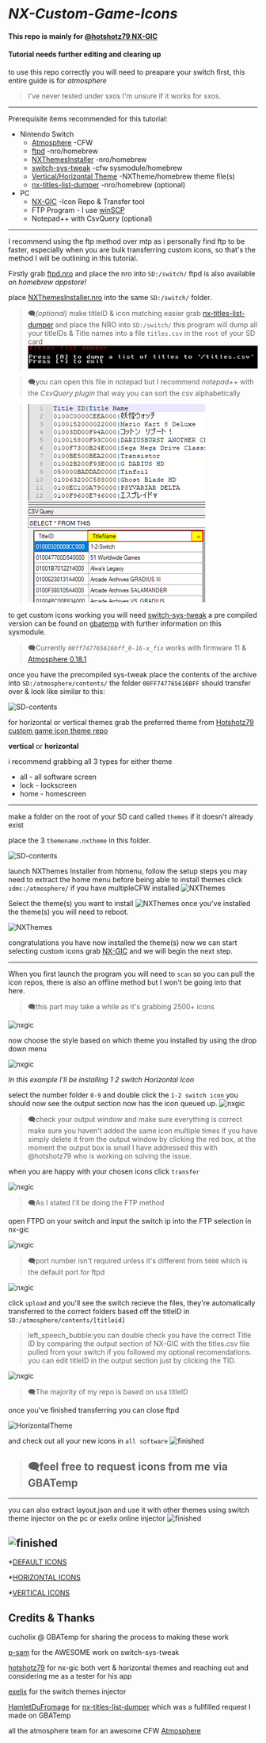 # *NX-Custom-Game-Icons* #
#### This repo is mainly for  [@hotshotz79 NX-GIC](https://github.com/hotshotz79/NX-Game-Icon-Customizer) ####


#### Tutorial needs further editing and clearing up ####

to use this repo correctly you will need to preapare your switch first, this entire guide is for *atmosphere*
>I've never tested under sxos I'm unsure if it works for sxos.
***
Prerequisite items recommended for this tutorial:

 * Nintendo Switch
   * [Atmosphere](https://github.com/Atmosphere-NX/Atmosphere) -CFW
   * [ftpd](https://github.com/mtheall/ftpd/releases/) -nro/homebrew
   * [NXThemesInstaller](https://github.com/exelix11/SwitchThemeInjector/releases/) -nro/homebrew
   * [switch-sys-tweak](https://gbatemp.net/threads/custom-game-icons-tutorial-and-sharing-hub-no-forwarders.574675/) -cfw sysmodule/homebrew
   * [Vertical/Horizontal Theme](https://github.com/hotshotz79/NX-Custom-Game-Icons) -NXTheme/homebrew theme file(s)
   * [nx-titles-list-dumper](https://github.com/HamletDuFromage/nx-titles-list-dumper/releases) -nro/homebrew (optional)
 * PC
   * [NX-GIC](https://github.com/hotshotz79/NX-Game-Icon-Customizer) -Icon Repo & Transfer tool
   * FTP Program - I use [winSCP](https://winscp.net/eng/download.php)
   * Notepad++ with CsvQuery (optional)
   
***

I recommend using the ftp method over mtp as i personally find ftp to be faster, especially when you are bulk transferring custom icons, so that's the method I will be outlining in this tutorial.

Firstly grab [ftpd.nro](https://github.com/mtheall/ftpd/releases/) and place the nro into `SD:/switch/` ftpd is also available on _homebrew appstore!_

place [NXThemesInstaller.nro](https://github.com/exelix11/SwitchThemeInjector/releases/download/v-4.6/NXThemesInstaller.nro) into the same `SD:/switch/` folder.

>:left_speech_bubble:*(optional)* make titleID & icon matching easier grab [nx-titles-list-dumper](https://github.com/HamletDuFromage/nx-titles-list-dumper/releases) and place the NRO into `SD:/switch/`
this program will dump all your titleIDs & Title names into a file ```titles.csv``` in the ```root``` of your SD card
![titledump](<screenshots/titledump.jpg>)

>:left_speech_bubble:you can open this file in notepad but I recommend *notepad++* with the *CsvQuery plugin* that way you can sort the csv alphabetically

>![csv1](<screenshots/sortcsv1.png>)![csv2](<screenshots/sortcsv2.png>)


to get custom icons working you will need [switch-sys-tweak](https://gbatemp.net/threads/custom-game-icons-tutorial-and-sharing-hub-no-forwarders.574675/) a pre compiled version can be found on [gbatemp](https://gbatemp.net/threads/custom-game-icons-tutorial-and-sharing-hub-no-forwarders.574675/) with further information on this sysmodule.
>:left_speech_bubble:Currently *`00ff747765616bff_0-16-x_fix`* works with firmware 11 & [Atmosphere 0.18.1](https://github.com/Atmosphere-NX/Atmosphere) 

once you have the precompiled sys-tweak place the contents of the archive into 
```SD:/atmosphere/contents/```
the folder ```00FF747765616BFF``` should transfer over & look like similar to this:

![SD-contents](<screenshots/sdcontents1.png>)

for horizontal or vertical themes grab the preferred theme from [Hotshotz79 custom game icon theme repo](https://github.com/hotshotz79/NX-Custom-Game-Icons)

__vertical__ or __horizontal__

i recommend grabbing all 3 types for either theme

* all - all software screen
* lock - lockscreen
* home - homescreen

***

make a folder on the root of your SD card called ```themes``` if it doesn't already exist

place the 3 ```themename.nxtheme``` in this folder.

![SD-contents](<screenshots/sdcontents2.png>)

launch NXThemes Installer from hbmenu, follow the setup steps you may need to extract the home menu before being able to install themes
click ```sdmc:/atmosphere/``` if you have multipleCFW installed
![NXThemes](<screenshots/nxtheme.jpg>)

Select the theme(s) you want to install
![NXThemes](<screenshots/nxtheme2.jpg>)
once you've installed the theme(s) you will need to reboot.

![NXThemes](<screenshots/nxtheme3.jpg>)

congratulations you have now installed the theme(s) now we can start selecting custom icons
grab [NX-GIC](https://github.com/hotshotz79/NX-Game-Icon-Customizer) and we will begin the next step.

***

When you first launch the program you will need to ```scan``` so you can pull the icon repos, there is also an offline method but I won't be going into that here.

>:left_speech_bubble:this part may take a while as it's grabbing 2500+ icons

![nxgic](<screenshots/nx-gic.png>)

now choose the style based on which theme you installed by using the drop down menu

![nxgic](<screenshots/nx-gic2.png>)

*In this example I'll be installing 1 2 switch Horizontal Icon*

select the number folder `0-9` and double click the `1-2 switch icon` you should now see the output section now has the icon queued up.
![nxgic](<screenshots/nx-gic3.png>)
>:left_speech_bubble:check your output window and make sure everything is correct make sure you haven't added the same icon multiple times if you have simply delete it from the output window by clicking the red box, at the moment the output box is small I have addressed this with @hotshotz79 who is working on solving the issue.

when you are happy with your chosen icons click `transfer`

![nxgic](<screenshots/nx-gic4.png>)
>:left_speech_bubble:As I stated I'll be doing the FTP method

open FTPD on your switch and input the switch ip into the FTP selection in nx-gic

![nxgic](<screenshots/ftpd1.jpg>)
>:left_speech_bubble:port number isn't required unless it's different from `5000` which is the default port for ftpd

![nxgic](<screenshots/nx-gic5.png>)

click ```upload``` and you'll see the switch recieve the files, they're automatically transferred to the correct folders based off the titleID
in `SD:/atmosphere/contents/[titleid]`

>left_speech_bubble:you can double check you have the correct Title ID by comparing the output section of NX-GIC with the titles.csv file pulled from your switch if you followed my optional recomendations.
>you can edit titleID in the output section just by clicking the TID.

![nxgic](<screenshots/ftpd2.jpg>)
>:left_speech_bubble:The majority of my repo is based on usa titleID

once you've finished transferring you can close ftpd 

![HorizontalTheme](<screenshots/notice.jpg>)

and check out all your new icons in `all software`
![finished](<screenshots/done.jpg>)

>## :left_speech_bubble:feel free to request icons from me via GBATemp ##

---
you can also extract layout.json and use it with other themes using switch theme injector on the pc or exelix online injector
![finished](<screenshots/horizontal-home.jpg>)

![finished](<screenshots/vertical-home.jpg>)
---

   *[DEFAULT ICONS](https://github.com/sodasoba1/NX-Custom-Game-Icons-Horizontal/tree/main/Default)
   
   *[HORIZONTAL ICONS](https://github.com/sodasoba1/NX-Custom-Game-Icons-Horizontal/tree/main/Horizontal)
   
   *[VERTICAL ICONS](https://github.com/sodasoba1/NSW-Custom-Game-Icons/tree/main/Vertical)


Credits & Thanks
----------------

cucholix @ GBATemp for sharing the process to making these work

[p-sam](https://github.com/p-sam) for the AWESOME work on switch-sys-tweak

[hotshotz79](https://github.com/hotshotz79) for nx-gic both vert & horizontal themes and reaching out and considering me as a tester for his app

[exelix](https://github.com/exelix11) for the switch themes injector

[HamletDuFromage](https://github.com/HamletDuFromage) for [nx-titles-list-dumper](https://github.com/HamletDuFromage/nx-titles-list-dumper/releases) which was a fullfilled request I made on GBATemp

all the atmosphere team for an awesome CFW [Atmosphere](https://github.com/Atmosphere-NX/Atmosphere)
